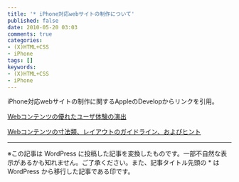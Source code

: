 ```yaml
---
title: '* iPhone対応webサイトの制作について'
published: false
date: 2010-05-20 03:03
comments: true
categories:
- (X)HTML+CSS
- iPhone
tags: []
keywords:
- (X)HTML+CSS
- iPhone
---
```

iPhone対応webサイトの制作に関するAppleのDevelopからリンクを引用。

[Webコンテンツの優れたユーザ体験の演出](http://developer.apple.com/jp/iphone/library/documentation/UserExperience/Conceptual/MobileHIG/WebContentPrinciples/chapter_18_section_1.html#//apple_ref/doc/uid/TP40006556-CH19-SW1 "Webコンテンツの優れたユーザ体験の演出")

[Webコンテンツの寸法類、レイアウトのガイドライン、およびヒント](http://developer.apple.com/jp/iphone/library/documentation/UserExperience/Conceptual/MobileHIG/WebContentMetrics/chapter_19_section_1.html#//apple_ref/doc/uid/TP40006556-CH18-SW20 "Webコンテンツの寸法類、レイアウトのガイドライン、およびヒント")

---
※この記事は WordPress に投稿した記事を変換したものです。一部不自然な表示があるかも知れません。ご了承ください。また、記事タイトル先頭の * は WordPress から移行した記事である印です。
